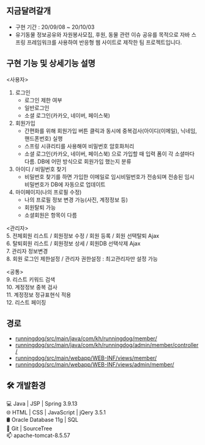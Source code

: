 ## 지금달려갈개
- 구현 기간 : 20/09/08 ~ 20/10/03  
- 유기동물 정보공유와 자원봉사모집, 후원, 동물 관련 이슈 공유를 목적으로 자바 스프링 프레임워크를 사용하여 반응형 웹 사이트로 제작한 팀 프로젝트입니다.

## 구현 기능 및 상세기능 설명
<사용자>
1. 로그인
    - 로그인 제한 여부
    - 일반로그인
    - 소셜 로그인(카카오, 네이버, 페이스북)
2. 회원가입
     - 간편화를 위해 회원가입 버튼 클릭과 동시에 중복검사(아이디(이메일), 닉네임, 핸드폰번호) 실행
     - 스프링 시큐리티를 사용해여 비밀번호 암호화처리
     - 소셜 로그인(카카오, 네이버, 페이스북) 으로 가입할 때 입력 폼이 각 소셜마다 다름. DB에 어떤 방식으로 회원가입 했는지 분류
3. 아이디 / 비밀번호 찾기
     - 비밀번호 찾기를 하면 가입한 이메일로 임시비밀번호가 전송되며 전송된 임시비밀번호가 DB에 자동으로 업데이트
4. 마이페이지(나의 프로필 수정)
     - 나의 프로필 정보 변경 가능(사진, 계정정보 등)
     - 회원탈퇴 가능
     - 소셜회원은 항목이 다름

<관리자>   
5. 전체회원 리스트 / 회원정보 수정 / 회원 등록 / 회원 선택탈퇴 Ajax    
6. 탈퇴회원 리스트 / 회원정보 상세 / 회원DB 선택삭제 Ajax  
7. 관리자 정보변경     
8. 회원 로그인 제한설정 / 관리자 권한설정  : 최고관리자만 설정 가능

<공통>        
9. 리스트 키워드 검색       
10. 계정정보 중복 검사      
11. 계정정보 정규표현식 적용       
12. 리스트 페이징
## 경로
  - [runningdog/src/main/java/com/kh/runningdog/member/](https://github.com/taeung103/runningdog/tree/master/src/main/java/com/kh/runningdog/member)
  - [runningdog/src/main/java/com/kh/runningdog/admin/member/controller/](https://github.com/taeung103/runningdog/tree/master/src/main/java/com/kh/runningdog/admin/member/controller)
  - [runningdog/src/main/webapp/WEB-INF/views/member/](https://github.com/taeung103/runningdog/tree/master/src/main/webapp/WEB-INF/views/member)
  - [runningdog/src/main/webapp/WEB-INF/views/admin/member/](https://github.com/taeung103/runningdog/tree/master/src/main/webapp/WEB-INF/views/admin/member)

## 🛠 개발환경      
💻 Java | JSP | Spring 3.9.13       
🌐 HTML | CSS | JavaScript | jQery 3.5.1        
🛢 Oracle Database 11g | SQL        
🔧 Git | SourceTree         
📫 apache-tomcat-8.5.57 
